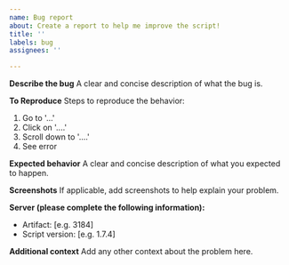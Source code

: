 ```yaml
---
name: Bug report
about: Create a report to help me improve the script!
title: ''
labels: bug
assignees: ''

---
```


**Describe the bug**
A clear and concise description of what the bug is.

**To Reproduce**
Steps to reproduce the behavior:
1. Go to '...'
2. Click on '....'
3. Scroll down to '....'
4. See error

**Expected behavior**
A clear and concise description of what you expected to happen.

**Screenshots**
If applicable, add screenshots to help explain your problem.

**Server (please complete the following information):**
 - Artifact: [e.g. 3184]
 - Script version: [e.g. 1.7.4]

**Additional context**
Add any other context about the problem here.

